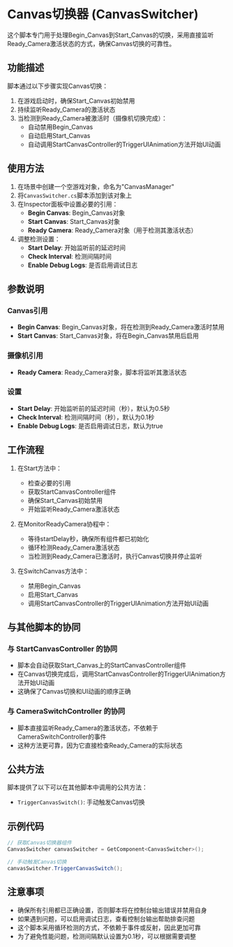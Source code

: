# Canvas切换器 (CanvasSwitcher)

这个脚本专门用于处理Begin_Canvas到Start_Canvas的切换，采用直接监听Ready_Camera激活状态的方式，确保Canvas切换的可靠性。

## 功能描述

脚本通过以下步骤实现Canvas切换：
1. 在游戏启动时，确保Start_Canvas初始禁用
2. 持续监听Ready_Camera的激活状态
3. 当检测到Ready_Camera被激活时（摄像机切换完成）：
   - 自动禁用Begin_Canvas
   - 自动启用Start_Canvas
   - 自动调用StartCanvasController的TriggerUIAnimation方法开始UI动画

## 使用方法

1. 在场景中创建一个空游戏对象，命名为"CanvasManager"
2. 将`CanvasSwitcher.cs`脚本添加到该对象上
3. 在Inspector面板中设置必要的引用：
   - **Begin Canvas**: Begin_Canvas对象
   - **Start Canvas**: Start_Canvas对象 
   - **Ready Camera**: Ready_Camera对象（用于检测其激活状态）
4. 调整检测设置：
   - **Start Delay**: 开始监听前的延迟时间
   - **Check Interval**: 检测间隔时间
   - **Enable Debug Logs**: 是否启用调试日志

## 参数说明

### Canvas引用
- **Begin Canvas**: Begin_Canvas对象，将在检测到Ready_Camera激活时禁用
- **Start Canvas**: Start_Canvas对象，将在Begin_Canvas禁用后启用

### 摄像机引用
- **Ready Camera**: Ready_Camera对象，脚本将监听其激活状态

### 设置
- **Start Delay**: 开始监听前的延迟时间（秒），默认为0.5秒
- **Check Interval**: 检测间隔时间（秒），默认为0.1秒
- **Enable Debug Logs**: 是否启用调试日志，默认为true

## 工作流程

1. 在Start方法中：
   - 检查必要的引用
   - 获取StartCanvasController组件
   - 确保Start_Canvas初始禁用
   - 开始监听Ready_Camera激活状态

2. 在MonitorReadyCamera协程中：
   - 等待startDelay秒，确保所有组件都已初始化
   - 循环检测Ready_Camera激活状态
   - 当检测到Ready_Camera已激活时，执行Canvas切换并停止监听

3. 在SwitchCanvas方法中：
   - 禁用Begin_Canvas
   - 启用Start_Canvas
   - 调用StartCanvasController的TriggerUIAnimation方法开始UI动画

## 与其他脚本的协同

### 与 StartCanvasController 的协同
- 脚本会自动获取Start_Canvas上的StartCanvasController组件
- 在Canvas切换完成后，调用StartCanvasController的TriggerUIAnimation方法开始UI动画
- 这确保了Canvas切换和UI动画的顺序正确

### 与 CameraSwitchController 的协同
- 脚本直接监听Ready_Camera的激活状态，不依赖于CameraSwitchController的事件
- 这种方法更可靠，因为它直接检查Ready_Camera的实际状态

## 公共方法

脚本提供了以下可以在其他脚本中调用的公共方法：

- `TriggerCanvasSwitch()`: 手动触发Canvas切换

## 示例代码

```csharp
// 获取Canvas切换器组件
CanvasSwitcher canvasSwitcher = GetComponent<CanvasSwitcher>();

// 手动触发Canvas切换
canvasSwitcher.TriggerCanvasSwitch();
```

## 注意事项

- 确保所有引用都已正确设置，否则脚本将在控制台输出错误并禁用自身
- 如果遇到问题，可以启用调试日志，查看控制台输出帮助排查问题
- 这个脚本采用循环检测的方式，不依赖于事件或反射，因此更加可靠
- 为了避免性能问题，检测间隔默认设置为0.1秒，可以根据需要调整
